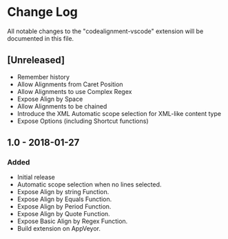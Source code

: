 # Change Log
All notable changes to the "codealignment-vscode" extension will be documented in this file.

## [Unreleased]
- Remember history
- Allow Alignments from Caret Position
- Allow Alignments to use Complex Regex
- Expose Align by Space
- Allow Alignments to be chained
- Introduce the XML Automatic scope selection for XML-like content type
- Expose Options (including Shortcut functions)


## 1.0 - 2018-01-27
### Added
- Initial release
- Automatic scope selection when no lines selected.
- Expose Align by string Function.
- Expose Align by Equals Function.
- Expose Align by Period Function.
- Expose Align by Quote Function.
- Expose Basic Align by Regex Function.
- Build extension on AppVeyor.
